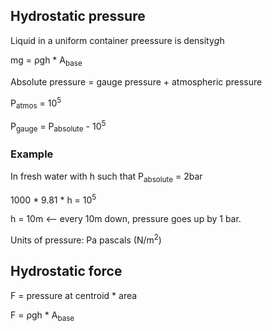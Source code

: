 ## Hydrostatic pressure

Liquid in a uniform container preessure is density*g*h

mg = &rho;gh * A<sub>base</sub>


Absolute pressure = gauge pressure + atmospheric pressure

P<sub>atmos</sub> = 10<sup>5</sup>

P<sub>gauge</sub> = P<sub>absolute</sub> - 10<sup>5</sup>


### Example

In fresh water with h such that P<sub>absolute</sub> = 2bar

1000 * 9.81 * h = 10<sup>5</sup>

h = 10m   <-- every 10m  down, pressure goes up by 1 bar.

Units of pressure: Pa pascals (N/m<sup>2</sup>)

## Hydrostatic force

F = pressure at centroid * area

F = &rho;gh * A<sub>base</sub>
